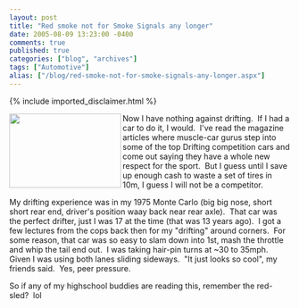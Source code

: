 ```yaml
---
layout: post
title: "Red smoke not for Smoke Signals any longer"
date: 2005-08-09 13:23:00 -0400
comments: true
published: true
categories: ["blog", "archives"]
tags: ["Automotive"]
alias: ["/blog/red-smoke-not-for-smoke-signals-any-longer.aspx"]
---
```

<!-- more -->
{% include imported_disclaimer.html %}
<p><img align="left" height="133" src="http://www.americanlemans.com/NEWS/NEWSIMAGES/5920058593193_IMAGE2_thumb.JPG" width="200" />Now I have nothing against drifting.&nbsp; If I had a car to do it, I would.&nbsp; I&#39;ve read the magazine articles where muscle-car gurus step into some of the top Drifting competition cars and come out saying they have a whole new respect for the sport.&nbsp; But I guess until I save up enough cash to waste a set of tires in 10m, I guess I will not be a competitor.</p><p>My drifting experience was in my 1975 Monte Carlo (big big nose, short short rear end, driver&#39;s position waay back near rear axle).&nbsp; That car was the perfect drifter, just I was 17 at the time (that was 13 years ago).&nbsp; I got a few lectures from the cops back then for my &quot;drifting&quot; around corners.&nbsp; For some reason, that car was so easy to slam down into 1st, mash the throttle and whip the tail end out.&nbsp; I was taking hair-pin turns at ~30 to 35mph.&nbsp; Given I was using both lanes sliding sideways.&nbsp; &quot;It just looks so cool&quot;, my friends said.&nbsp; Yes, peer pressure.&nbsp; </p><p>So if any of my highschool buddies are reading this, remember the red-sled?&nbsp; lol</p><p>&nbsp;</p><p>&nbsp;</p>
